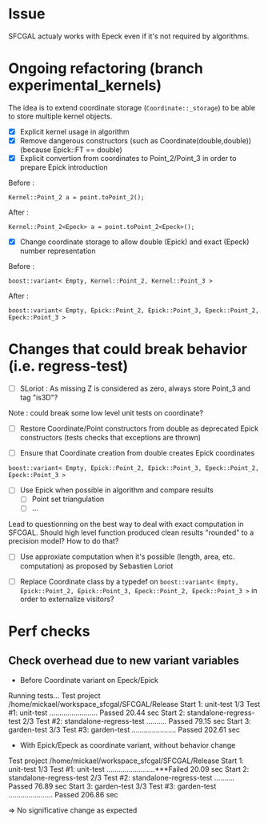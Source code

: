 # Issue

SFCGAL actualy works with Epeck even if it's not required by algorithms.

# Ongoing refactoring (branch experimental_kernels)

The idea is to extend coordinate storage (```Coordinate::_storage```) to be able to store multiple kernel objects.

* [x] Explicit kernel usage in algorithm
* [x] Remove dangerous constructors (such as Coordinate(double,double)) (because Epick::FT == double)
* [x] Explicit convertion from coordinates to Point_2/Point_3 in order to prepare Epick introduction

Before :

```
Kernel::Point_2 a = point.toPoint_2();
```

After :

```
Kernel::Point_2<Epeck> a = point.toPoint_2<Epeck>();
```

* [x] Change coordinate storage to allow double (Epick) and exact (Epeck) number representation

Before :

```
boost::variant< Empty, Kernel::Point_2, Kernel::Point_3 >
```

After :

```
boost::variant< Empty, Epick::Point_2, Epick::Point_3, Epeck::Point_2, Epeck::Point_3 >
```

# Changes that could break behavior (i.e. regress-test)

* [ ] SLoriot : As missing Z is considered as zero, always store Point_3 and tag "is3D"?

Note : could break some low level unit tests on coordinate?

* [ ] Restore Coordinate/Point constructors from double as deprecated Epick constructors (tests checks that exceptions are thrown)
* [ ] Ensure that Coordinate creation from double creates Epick coordinates


```
boost::variant< Empty, Epick::Point_2, Epick::Point_3, Epeck::Point_2, Epeck::Point_3 >
```

* [ ] Use Epick when possible in algorithm and compare results
    * [ ] Point set triangulation
    * [ ] ...

Lead to questionning on the best way to deal with exact computation in SFCGAL. Should high level function produced clean results "rounded" to a precision model? How to do that?

* [ ] Use approxiate computation when it's possible (length, area, etc. computation) as proposed by Sebastien Loriot

* [ ] Replace Coordinate class by a typedef on ```boost::variant< Empty, Epick::Point_2, Epick::Point_3, Epeck::Point_2, Epeck::Point_3 >``` in order to externalize visitors?



# Perf checks

## Check overhead due to new variant variables

* Before Coordinate variant on Epeck/Epick

Running tests...
Test project /home/mickael/workspace_sfcgal/SFCGAL/Release
    Start 1: unit-test
1/3 Test #1: unit-test ........................   Passed   20.44 sec
    Start 2: standalone-regress-test
2/3 Test #2: standalone-regress-test ..........   Passed   79.15 sec
    Start 3: garden-test
3/3 Test #3: garden-test ......................   Passed  202.61 sec

* With Epick/Epeck as coordinate variant, without behavior change

Test project /home/mickael/workspace_sfcgal/SFCGAL/Release
    Start 1: unit-test
1/3 Test #1: unit-test ........................***Failed   20.09 sec
    Start 2: standalone-regress-test
2/3 Test #2: standalone-regress-test ..........   Passed   76.89 sec
    Start 3: garden-test
3/3 Test #3: garden-test ......................   Passed  206.86 sec

=> No significative change as expected
